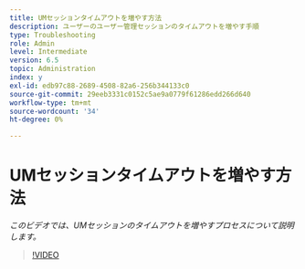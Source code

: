 ```yaml
---
title: UMセッションタイムアウトを増やす方法
description: ユーザーのユーザー管理セッションのタイムアウトを増やす手順
type: Troubleshooting
role: Admin
level: Intermediate
version: 6.5
topic: Administration
index: y
exl-id: edb97c88-2689-4508-82a6-256b344133c0
source-git-commit: 29eeb3331c0152c5ae9a0779f61286edd266d640
workflow-type: tm+mt
source-wordcount: '34'
ht-degree: 0%

---
```



# UMセッションタイムアウトを増やす方法

*このビデオでは、UMセッションのタイムアウトを増やすプロセスについて説明します。*

>[!VIDEO](https://video.tv.adobe.com/v/335503?quality=9&learn=on)
